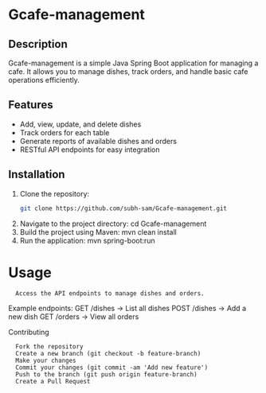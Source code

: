 # Gcafe-management

## Description
Gcafe-management is a simple Java Spring Boot application for managing a cafe. 
It allows you to manage dishes, track orders, and handle basic cafe operations efficiently.

## Features
- Add, view, update, and delete dishes
- Track orders for each table
- Generate reports of available dishes and orders
- RESTful API endpoints for easy integration

## Installation
1. Clone the repository:
   ```bash
   git clone https://github.com/subh-sam/Gcafe-management.git

2. Navigate to the project directory:
   cd Gcafe-management
3. Build the project using Maven:
   mvn clean install
4. Run the application:
   mvn spring-boot:run
 
# Usage
      Access the API endpoints to manage dishes and orders.

Example endpoints:
      GET /dishes → List all dishes
      POST /dishes → Add a new dish
      GET /orders → View all orders

Contributing

      Fork the repository
      Create a new branch (git checkout -b feature-branch)
      Make your changes
      Commit your changes (git commit -am 'Add new feature')
      Push to the branch (git push origin feature-branch)
      Create a Pull Request

